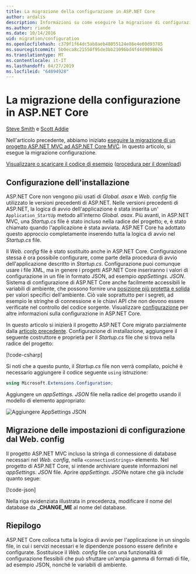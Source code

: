 ```yaml
---
title: La migrazione della configurazione in ASP.NET Core
author: ardalis
description: Informazioni su come eseguire la migrazione di configurazione da un progetto ASP.NET MVC per un progetto ASP.NET Core MVC.
ms.author: riande
ms.date: 10/14/2016
uid: migration/configuration
ms.openlocfilehash: c379f1f64dc5ab8aeb48055124e86e4e60d93785
ms.sourcegitcommit: 5b0eca8c21550f95de3bb21096bd4fd4d9098026
ms.translationtype: MT
ms.contentlocale: it-IT
ms.lasthandoff: 04/27/2019
ms.locfileid: "64894928"
---
```

# <a name="migrate-configuration-to-aspnet-core"></a>La migrazione della configurazione in ASP.NET Core

[Steve Smith](https://ardalis.com/) e [Scott Addie](https://scottaddie.com)

Nell'articolo precedente, abbiamo iniziato [eseguire la migrazione di un progetto ASP.NET MVC ad ASP.NET Core MVC](xref:migration/mvc). In questo articolo, si esegue la migrazione configurazione.

[Visualizzare o scaricare il codice di esempio](https://github.com/aspnet/AspNetCore.Docs/tree/master/aspnetcore/migration/configuration/samples) ([procedura per il download](xref:index#how-to-download-a-sample))

## <a name="setup-configuration"></a>Configurazione dell'installazione

ASP.NET Core non vengono più usati di *Global. asax* e *Web. config* file utilizzato le versioni precedenti di ASP.NET. Nelle versioni precedenti di ASP.NET, la logica di avvio dell'applicazione è stata inserita un' `Application_StartUp` metodo all'interno *Global. asax*. Più avanti, in ASP.NET MVC, una *Startup.cs* file è stato incluso nella radice del progetto; e, è stato chiamato quando l'applicazione è stata avviata. ASP.NET Core ha adottato questo approccio completamente inserendo tutta la logica di avvio nel *Startup.cs* file.

Il *Web. config* file è stato sostituito anche in ASP.NET Core. Configurazione stessa è ora possibile configurare, come parte della procedura di avvio dell'applicazione descritto in *Startup.cs*. Configurazione puoi comunque usare i file XML, ma in genere i progetti ASP.NET Core inseriranno i valori di configurazione in un file in formato JSON, ad esempio *appSettings. JSON*. Sistema di configurazione di ASP.NET Core anche facilmente accessibili le variabili di ambiente, che possono fornire una [posizione più protetta e solida](xref:security/app-secrets) per valori specifici dell'ambiente. Ciò vale soprattutto per i segreti, ad esempio le stringhe di connessione e le chiavi API che non devono essere verificate nel controllo del codice sorgente. Visualizzare [configurazione](xref:fundamentals/configuration/index) per altre informazioni sulla configurazione in ASP.NET Core.

In questo articolo si inizierà il progetto ASP.NET Core migrato parzialmente dalla [articolo precedente](xref:migration/mvc). Configurazione di installazione, aggiungere il seguente costruttore e proprietà per il *Startup.cs* file che si trova nella radice del progetto:

[!code-csharp[](configuration/samples/WebApp1/src/WebApp1/Startup.cs?range=11-16)]

Si noti che a questo punto, il *Startup.cs* file non verrà compilato, poiché è necessario aggiungere il codice seguente `using` istruzione:

```csharp
using Microsoft.Extensions.Configuration;
```

Aggiungere un *appSettings. JSON* file nella radice del progetto usando il modello di elemento appropriato:

![Aggiungere AppSettings JSON](configuration/_static/add-appsettings-json.png)

## <a name="migrate-configuration-settings-from-webconfig"></a>Migrazione delle impostazioni di configurazione dal Web. config

Il progetto ASP.NET MVC incluso la stringa di connessione di database necessari nel *Web. config*, nella `<connectionStrings>` elemento. Nel progetto di ASP.NET Core, si intende archiviare queste informazioni nel *appSettings. JSON* file. Aprire *appSettings. JSON*e notare che già include quanto segue:

[!code-json[](../migration/configuration/samples/WebApp1/src/WebApp1/appsettings.json?highlight=4)]

Nella riga evidenziata illustrata in precedenza, modificare il nome del database da **_CHANGE_ME** al nome del database.

## <a name="summary"></a>Riepilogo

ASP.NET Core colloca tutta la logica di avvio per l'applicazione in un singolo file, in cui i servizi necessari e le dipendenze possono essere definite e configurate. Sostituisce il *Web. config* file con una funzionalità di configurazione flessibili che può sfruttare un'ampia gamma di formati di file, ad esempio JSON, nonché le variabili di ambiente.
